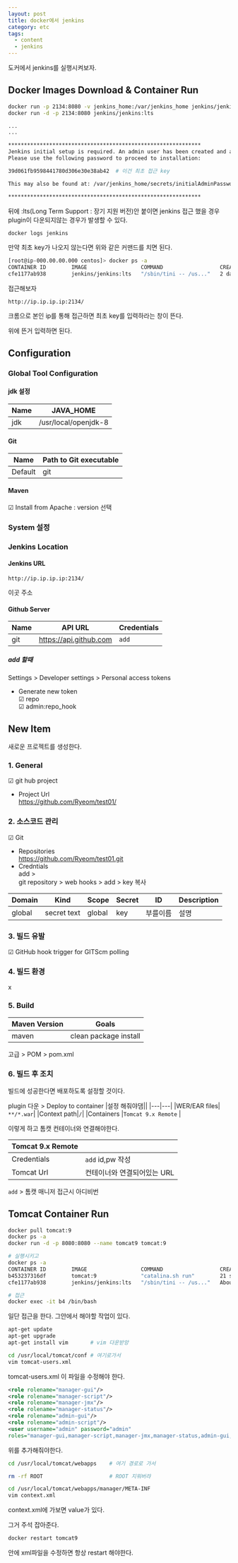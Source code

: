 ```yaml
---
layout: post
title: docker에서 jenkins
category: etc
tags:
  - content
  - jenkins
---
```


도커에서 jenkins를 실행시켜보자.

## Docker Images Download & Container Run

```bash
docker run -p 2134:8080 -v jenkins_home:/var/jenkins_home jenkins/jenkins:lts
docker run -d -p 2134:8080 jenkins/jenkins:lts

...
...

*************************************************************
Jenkins initial setup is required. An admin user has been created and a password generated.
Please use the following password to proceed to installation:

39d061fb9598441780d306e30e38ab42  # 이건 최초 접근 key

This may also be found at: /var/jenkins_home/secrets/initialAdminPassword

*************************************************************
```

뒤에 :lts(Long Term Support : 장기 지원 버전)안 붙이면 jenkins 접근 했을 경우 plugin이 다운되지않는 경우가 발생할 수 있다.

```bash
docker logs jenkins
```

만약 최초 key가 나오지 않는다면 위와 같은 커맨드를 치면 된다.

```bash
[root@ip-000.00.00.000 centos]> docker ps -a
CONTAINER ID        IMAGE                 COMMAND                  CREATED             STATUS              PORTS                               NAMES
cfe1177ab938        jenkins/jenkins:lts   "/sbin/tini -- /us..."   2 days ago          Up 2 days           50000/tcp, 0.0.0.0:2134->8080/tcp   boring_joliot

```

접근해보자

```url
http://ip.ip.ip.ip:2134/
```

크롬으로 본인 ip를 통해 접근하면 최초 key를 입력하라는 창이 뜬다.

위에 뜬거 입력하면 된다.

## Configuration

### Global Tool Configuration

#### jdk 설정

| Name | JAVA_HOME            |
| ---- | -------------------- |
| jdk  | /usr/local/openjdk-8 |

#### Git

| Name    | Path to Git executable |
| ------- | ---------------------- |
| Default | git                    |

#### Maven

☑ Install from Apache : version 선택

### System 설정

### Jenkins Location

#### Jenkins URL

```
http://ip.ip.ip.ip:2134/
```

이곳 주소

#### Github Server

| Name | API URL                | Credentials |
| ---- | ---------------------- | ----------- |
| git  | https://api.github.com | `add`       |

##### add 할때

Settings > Developer settings > Personal access tokens

- Generate new token  
   ☑ repo  
   ☑ admin:repo_hook

## New Item

새로운 프로젝트를 생성한다.

### 1. General

☑ git hub project

- Project Url  
  https://github.com/Ryeom/test01/

### 2. 소스코드 관리

☑ Git

- Repositories  
  https://github.com/Ryeom/test01.git
- Credntials  
  add >  
  git repository > web hooks > add > key 복사

| Domain | Kind        | Scope  | Secret | ID       | Description |
| ------ | ----------- | ------ | ------ | -------- | ----------- |
| global | secret text | global | key    | 부를이름 | 설명        |

### 3. 빌드 유발

☑ GitHub hook trigger for GITScm polling

### 4. 빌드 환경

x

### 5. Build

| Maven Version | Goals                 |
| ------------- | --------------------- |
| maven         | clean package install |

고급 > POM > pom.xml

### 6. 빌드 후 조치

빌드에 성공한다면 배포하도록 설정할 것이다.

plugin 다운 > Deploy to container
|설정 해줘야댐||
|---|---|
|WER/EAR files| `**/*.war`|
|Context path|`/`|
|Containers |`Tomcat 9.x Remote` |

이렇게 하고 톰캣 컨테이너와 연결해야한다.

| Tomcat 9.x Remote |                             |
| ----------------- | --------------------------- |
| Credentials       | `add` id,pw 작성            |
| Tomcat Url        | 컨테이너와 연결되어있는 URL |

`add` > 톰캣 매니저 접근시 아디비번

## Tomcat Container Run

```bash
docker pull tomcat:9
docker ps -a
docker run -d -p 8080:8080 --name tomcat9 tomcat:9

# 실행시키고
docker ps -a
CONTAINER ID        IMAGE                 COMMAND                  CREATED             STATUS              PORTS                               NAMES
b453237316df        tomcat:9              "catalina.sh run"        21 seconds ago      Up 20 seconds       0.0.0.0:8080->8080/tcp              tomcat9
cfe1177ab938        jenkins/jenkins:lts   "/sbin/tini -- /us..."   About an hour ago   Up About an hour    50000/tcp, 0.0.0.0:2134->8080/tcp   boring_joliot

# 접근
docker exec -it b4 /bin/bash
```

일단 접근을 한다. 그안에서 해야할 작업이 있다.

```bash
apt-get update
apt-get upgrade
apt-get install vim       # vim 다운받앙

cd /usr/local/tomcat/conf # 여기로가서
vim tomcat-users.xml
```

tomcat-users.xml 이 파일을 수정해야 한다.

```xml
<role rolename="manager-gui"/>
<role rolename="manager-script"/>
<role rolename="manager-jmx"/>
<role rolename="manager-status"/>
<role rolename="admin-gui"/>
<role rolename="admin-script"/>
<user username="admin" password="admin"
roles="manager-gui,manager-script,manager-jmx,manager-status,admin-gui,admin-script"/>
```

위를 추가해줘야한다.

```bash
cd /usr/local/tomcat/webapps    # 여기 경로로 가서

rm -rf ROOT                     # ROOT 지워버랴

cd /usr/local/tomcat/webapps/manager/META-INF
vim context.xml
```

context.xml에 가보면 value가 있다.

그거 주석 잡아준다.

```bash
docker restart tomcat9
```

안에 xml파일을 수정하면 항상 restart 해야한다.

